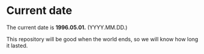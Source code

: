 # Current date

The current date is **1996.05.01.** (YYYY.MM.DD.)

This repository will be good when the world ends, so we will know how long it lasted.